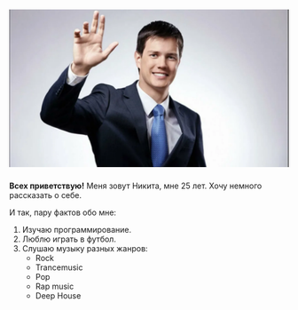 # ![Приветствие](./img/greeting.png)

**Всех приветствую!** 
Меня зовут Никита, мне 25 лет. Хочу немного рассказать о себе.

И так, пару фактов обо мне:

1. Изучаю программирование.
2. Люблю играть в футбол.
3. Слушаю музыку разных жанров:
   - Rock
   - Trancemusic
   - Pop
   - Rap music
   - Deep House